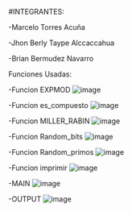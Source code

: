 #INTEGRANTES:

-Marcelo Torres Acuña

-Jhon Berly Taype Alccaccahua

-Brian Bermudez Navarro

Funciones Usadas:

-Funcion EXPMOD
![image](https://user-images.githubusercontent.com/90937895/171772814-ee3eb34b-74dc-4e84-8601-ee4861836e0a.png)

-Funcion es_compuesto
![image](https://user-images.githubusercontent.com/90937895/171772852-2e1a27a5-75bb-48a3-93e9-876cc01fc9b9.png)

-Funcion MILLER_RABIN
![image](https://user-images.githubusercontent.com/90937895/171772896-e7c47f6d-f146-4da4-b927-5456c4e3390d.png)

-Funcion Random_bits
![image](https://user-images.githubusercontent.com/90937895/171772941-771e5945-6c8f-43f3-b468-33fd3abdfa63.png)

-Funcion Random_primos
![image](https://user-images.githubusercontent.com/90937895/171772991-df748d9f-b432-4f5e-8c3f-dcb2ddb8d253.png)

-Funcion imprimir
![image](https://user-images.githubusercontent.com/90937895/171773009-5e852b47-7c24-4895-9219-8619a9c8b265.png)

-MAIN
![image](https://user-images.githubusercontent.com/90937895/171773126-9df90034-ebeb-4903-8ed2-fcb112a7496c.png)

-OUTPUT
![image](https://user-images.githubusercontent.com/90937895/171773227-279f7c65-2752-4551-a96a-86980e7a3387.png)
